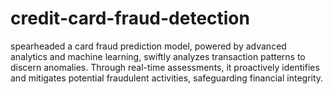 # credit-card-fraud-detection
spearheaded a  card fraud prediction model, powered by advanced analytics and machine learning, swiftly analyzes transaction patterns to discern anomalies. Through real-time assessments, it proactively identifies and mitigates potential fraudulent activities, safeguarding financial integrity.
